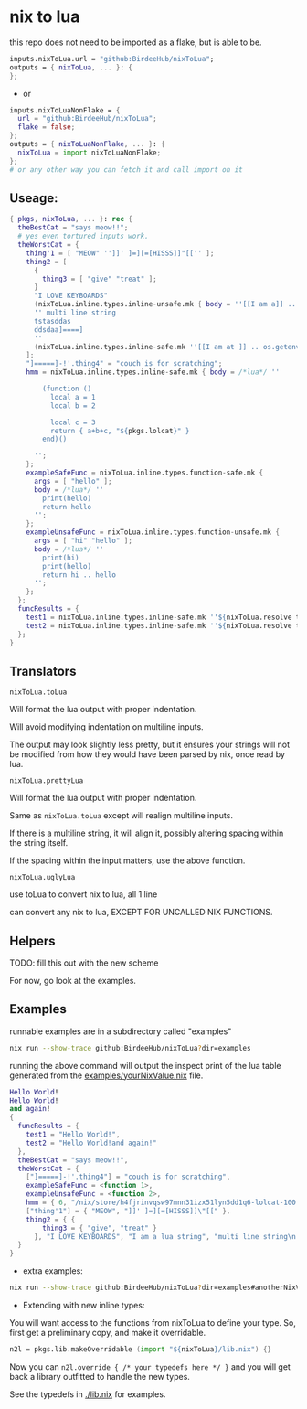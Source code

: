# nix to lua

this repo does not need to be imported as a flake, but is able to be.

```nix
inputs.nixToLua.url = "github:BirdeeHub/nixToLua";
outputs = { nixToLua, ... }: {
};
```

- or

```nix
inputs.nixToLuaNonFlake = {
  url = "github:BirdeeHub/nixToLua";
  flake = false;
};
outputs = { nixToLuaNonFlake, ... }: {
  nixToLua = import nixToLuaNonFlake;
};
# or any other way you can fetch it and call import on it
```

## Useage:

```nix
{ pkgs, nixToLua, ... }: rec {
  theBestCat = "says meow!!";
  # yes even tortured inputs work.
  theWorstCat = {
    thing'1 = [ "MEOW" '']]' ]=][=[HISSS]]"[['' ];
    thing2 = [
      {
        thing3 = [ "give" "treat" ];
      }
      "I LOVE KEYBOARDS"
      (nixToLua.inline.types.inline-unsafe.mk { body = ''[[I am a]] .. [[ lua ]] .. type("value")''; }) # --> "I am a lua string"
      '' multi line string
      tstasddas
      ddsdaa]====]
      ''
      (nixToLua.inline.types.inline-safe.mk ''[[I am at ]] .. os.getenv("HOME") or "home?" .. " here!!"'')
    ];
    "]=====]-!'.thing4" = "couch is for scratching";
    hmm = nixToLua.inline.types.inline-safe.mk { body = /*lua*/ ''

        (function ()
          local a = 1
          local b = 2

          local c = 3
          return { a+b+c, "${pkgs.lolcat}" }
        end)()

      '';
    };
    exampleSafeFunc = nixToLua.inline.types.function-safe.mk {
      args = [ "hello" ];
      body = /*lua*/ ''
        print(hello)
        return hello
      '';
    };
    exampleUnsafeFunc = nixToLua.inline.types.function-unsafe.mk {
      args = [ "hi" "hello" ];
      body = /*lua*/ ''
        print(hi)
        print(hello)
        return hi .. hello
      '';
    };
  };
  funcResults = {
    test1 = nixToLua.inline.types.inline-safe.mk ''${nixToLua.resolve theWorstCat.exampleSafeFunc}("Hello World!")'';
    test2 = nixToLua.inline.types.inline-safe.mk ''${nixToLua.resolve theWorstCat.exampleUnsafeFunc}("Hello World!", "and again!")'';
  };
}
```

## Translators

`nixToLua.toLua`

Will format the lua output with proper indentation.

Will avoid modifying indentation on multiline inputs.

The output may look slightly less pretty, but it ensures your strings
will not be modified from how they would have been parsed by nix,
once read by lua.

`nixToLua.prettyLua`

Will format the lua output with proper indentation.

Same as `nixToLua.toLua` except will realign multiline inputs.

If there is a multiline string, it will align it,
possibly altering spacing within the string itself.

If the spacing within the input matters, use the above function.

```nixToLua.uglyLua```

use toLua to convert nix to lua, all 1 line

can convert any nix to lua, EXCEPT FOR UNCALLED NIX FUNCTIONS.

## Helpers

TODO: fill this out with the new scheme

For now, go look at the examples.

## Examples

runnable examples are in a subdirectory called "examples"

```bash
nix run --show-trace github:BirdeeHub/nixToLua?dir=examples
```

running the above command will output the inspect print of the
lua table generated from the [examples/yourNixValue.nix](./examples/yourNixValue.nix) file.

```lua
Hello World!
Hello World!
and again!
{
  funcResults = {
    test1 = "Hello World!",
    test2 = "Hello World!and again!"
  },
  theBestCat = "says meow!!",
  theWorstCat = {
    ["]=====]-!'.thing4"] = "couch is for scratching",
    exampleSafeFunc = <function 1>,
    exampleUnsafeFunc = <function 2>,
    hmm = { 6, "/nix/store/h4fjrinvqsw97mnn31izx51lyn5dd1q6-lolcat-100.0.1" },
    ["thing'1"] = { "MEOW", "]]' ]=][=[HISSS]]\"[[" },
    thing2 = { {
        thing3 = { "give", "treat" }
      }, "I LOVE KEYBOARDS", "I am a lua string", "multi line string\n     tstasddas\n     ddsdaa]====]\n", "I am at /home/birdee" }
  }
}
```

- extra examples:

```bash
nix run --show-trace github:BirdeeHub/nixToLua?dir=examples#anotherNixValue
```

- Extending with new inline types:

You will want access to the functions from nixToLua to define your type.
So, first get a preliminary copy, and make it overridable.

```nix
n2l = pkgs.lib.makeOverridable (import "${nixToLua}/lib.nix") {}
```

Now you can `n2l.override { /* your typedefs here */ }` and you will get back a library outfitted to handle the new types.

See the typedefs in [./lib.nix](./lib.nix) for examples.
